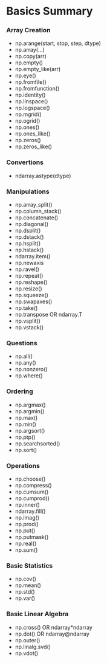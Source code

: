 # Basics Summary

### Array Creation
 - np.arange(start, stop, step, dtype)
 - np.array(...)
 - np.copy(arr)
 - np.empty()
 - np.empty\_like(arr)
 - np.eye()
 - np.fromfile()
 - np.fromfunction()
 - np.identity()
 - np.linspace()
 - np.logspace()
 - np.mgrid()
 - np.ogrid()
 - np.ones()
 - np.ones\_like()
 - np.zeros()
 - np.zeros\_like()

### Convertions
 - ndarray.astype(dtype)

### Manipulations
 - np.array\_split()
 - np.column\_stack()
 - np.concatenate()
 - np.diagonal()
 - np.dsplit()
 - np.dstack()
 - np.hsplit()
 - np.hstack()
 - ndarray.item()
 - np.newaxis
 - np.ravel()
 - np.repeat()
 - np.reshape()
 - np.resize()
 - np.squeeze()
 - np.swapaxes()
 - np.take()
 - np.transpose OR ndarray.T
 - np.vsplit()
 - np.vstack()

### Questions
 - np.all()
 - np.any()
 - np.nonzero()
 - np.where()

### Ordering
 - np.argmax()
 - np.argmin()
 - np.max()
 - np.min()
 - np.argsort()
 - np.ptp()
 - np.searchsorted()
 - np.sort()

### Operations
 - np.choose()
 - np.compress()
 - np.cumsum()
 - np.cumprod()
 - np.inner()
 - ndarray.fill()
 - np.imag()
 - np.prod()
 - np.put()
 - np.putmask()
 - np.real()
 - np.sum()

### Basic Statistics
 - np.cov()
 - np.mean()
 - np.std()
 - np.var()

### Basic Linear Algebra
 - np.cross() OR ndarray*ndarray
 - np.dot() OR ndarray@ndarray
 - np.outer()
 - np.linalg.svd()
 - np.vdot()

